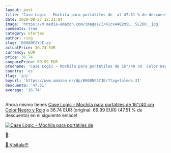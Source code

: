```yaml
---
layout: post
title: 'Case Logic - Mochila para portátiles de  al 47.51 % de descuento'
date: 2020-08-27 12:31:04
image: 'https://m.media-amazon.com/images/I/41cx44Q2mSL._SL200_.jpg'
comments: true
category: ofertas
author: ring
slug: 'B008NF2YJE-es'
actualPrice: 36.74 EUR
currency: EUR
price: 36.74
comparePrice: 69.99 EUR
prodname: 'Case Logic - Mochila para portátiles de 16"/40 cm  Color Negro y Rojo'
country: 'es'
flag: '🇪🇸'
buyurl: 'https://www.amazon.es/dp/B008NF2YJE/?tag=tolees-21'
descuento: '47.51'
average: '36.74'
---
```


Ahora mismo tienes [Case Logic - Mochila para portátiles de 16"/40 cm  Color Negro y Rojo](https://www.amazon.es/dp/B008NF2YJE/?tag=tolees-21) a 36.74 EUR (original: 69.99 EUR) (47.51 %  de descuento) en el siguiente enlace!

[![Case Logic - Mochila para portátiles de ](https://m.media-amazon.com/images/I/41cx44Q2mSL._SL200_.jpg)](https://www.amazon.es/dp/B008NF2YJE/?tag=tolees-21)

🔎:


[🛒 Visítala!!!](https://www.amazon.es/dp/B008NF2YJE/?tag=tolees-21)
